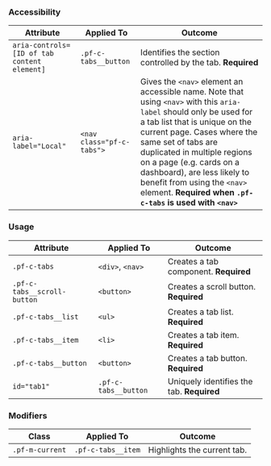 ### Accessibility

| Attribute | Applied To | Outcome |
| -- | -- | -- |
| `aria-controls=[ID of tab content element]` | `.pf-c-tabs__button` | Identifies the section controlled by the tab. **Required**       |
| `aria-label="Local"` | `<nav class="pf-c-tabs">` | Gives the `<nav>` element an accessible name. Note that using `<nav>` with this `aria-label` should only be used for a tab list that is unique on the current page. Cases where the same set of tabs are duplicated in multiple regions on a page (e.g. cards on a dashboard), are less likely to benefit from using the `<nav>` element. **Required when `.pf-c-tabs` is used with `<nav>`**

### Usage

| Attribute | Applied To | Outcome |
| -- | -- | -- |
| `.pf-c-tabs` | `<div>`, `<nav>` | Creates a tab component. **Required**     |
| `.pf-c-tabs__scroll-button` | `<button>` | Creates a scroll button. **Required**     |
| `.pf-c-tabs__list` | `<ul>` | Creates a tab list. **Required**          |
| `.pf-c-tabs__item` | `<li>` | Creates a tab item. **Required**          |
| `.pf-c-tabs__button` | `<button>` | Creates a tab button. **Required**        |
| `id="tab1"` | `.pf-c-tabs__button` | Uniquely identifies the tab. **Required** |

### Modifiers

| Class | Applied To | Outcome |
| -- | -- | -- |
| `.pf-m-current`| `.pf-c-tabs__item` | Highlights the current tab. |
